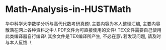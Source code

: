# Math-Analysis-in-HUSTMath
华中科学大学数学分析与高代代数考研真题\\
主要内容为本人整理汇编, 主要内容散落在网上各种资料之中.\\
PDF文件为可直接使用的文件\\
TEX文件需要自己使用此类编译器自行编译\\
其余文件是TEX编译所产生, 不必在意\\
若发现问题, 请及时与本人反馈. \\
